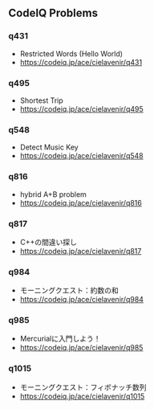 ## CodeIQ Problems

### q431
- Restricted Words (Hello World)
- <https://codeiq.jp/ace/cielavenir/q431>

### q495
- Shortest Trip
- <https://codeiq.jp/ace/cielavenir/q495>

### q548
- Detect Music Key
- <https://codeiq.jp/ace/cielavenir/q548>

### q816
- hybrid A+B problem
- <https://codeiq.jp/ace/cielavenir/q816>

### q817
- C++の間違い探し
- <https://codeiq.jp/ace/cielavenir/q817>

### q984
- モーニングクエスト：約数の和
- <https://codeiq.jp/ace/cielavenir/q984>

### q985
- Mercurialに入門しよう！
- <https://codeiq.jp/ace/cielavenir/q985>

### q1015
- モーニングクエスト：フィボナッチ数列
- <https://codeiq.jp/ace/cielavenir/q1015>
